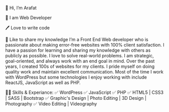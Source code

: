 👋 Hi, I’m Arafat

👑 I am Web Developer

🖊️ Love to write code

🎤 Like to share my knowledge
I’m a Front End Web developer who is passionate about making error-free websites with 100% client satisfaction. I have a passion for learning and sharing my knowledge with others as publicly as possible. I love to solve real-world problems. I am strategic, goal-oriented, and always work with an end goal in mind. Over the past years, I created 100s of websites for my clients. I pride myself on doing quality work and maintain excellent communication. Most of the time I work with WordPress but some technologies I enjoy working with include ReactJS, JavaScript as well as PHP.

👨‍💻 Skills & Experiance:
✅ WordPress
✅ JavaScript
✅ PHP
✅ HTML5 | CSS3 | SASS | Bootstrap
✅ Graphic's Design | Photo Editing | 3D Design | Photography
✅ Video Editing | Videography

